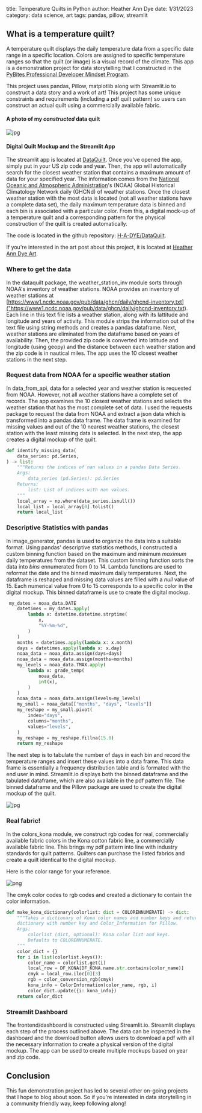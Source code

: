 title: Temperature Quilts in Python
author: Heather Ann Dye
date: 1/31/2023
category: data science, art 
tags: pandas, pillow, streamlit

## What is a temperature quilt? 

A temperature quilt displays the daily temperature data from a specific date range in a specific location. Colors are assigned to specific temperature ranges so that
the quilt (or image) is a visual record of the climate.  This app is a demonstration project for data storytelling that I constructed in the [PyBites Professional Developer Mindset Program](https://pybit.es/). 

This project uses pandas, Pillow, matplotlib along with Streamlit.io to construct a data story and a work of art! 
This project has some unique constraints and requirements (including a pdf quilt pattern) so users can construct an actual quilt using a commercially available fabric.

#### A photo of my *constructed* data quilt
![jpg](/images/data_quilt_files/actualdataquilt.jpg)

#### Digital Quilt Mockup and the Streamlit App

The streamlit app is located at [DataQuilt](https://h-a-dye-dataquilt-streamstreamlit-app-zwncqy.streamlit.app/ ). Once you've opened the app, simply put in your US zip code and year.  Then, the app will automatically search for the closest weather station that contains a maximum amount of data for your specified year.
The information comes from the [National Oceanic and Atmospheric Administration](https://www.noaa.gov/)'s (NOAA) Global Historical Climatology Network daily (GHCNd) of weather stations. Once the closest weather station with the most data is located (not all weather stations have a complete data set), the daily maximum temperature data is binned and each bin is associated with a particular color. From this, a digital mock-up of a temperature quilt and a corresponding pattern for the physical construction of the quilt is created automatically. 

The code is located in the github repository: [H-A-DYE/DataQuilt](https://github.com/H-A-Dye/DataQuilt). 

If you're interested in the art post about this project, it is located at [Heather Ann Dye Art](https://heatheranndye.com).

### Where to get the data
In the dataquilt package, the weather_station_inv module sorts through NOAA's inventory of weather stations. 
NOAA provides an inventory of weather stations at [https://www1.ncdc.noaa.gov/pub/data/ghcn/daily/ghcnd-inventory.txt]("https://www1.ncdc.noaa.gov/pub/data/ghcn/daily/ghcnd-inventory.txt). Each line in this text file lists a weather station, along with its lattitude and longitude and years of activity. 
This module strips the information out of the text file using string methods and creates a pandas dataframe. Next, weather stations are eliminated from the dataframe based on years of availability.  Then, the provided zip code is converted into latitude and longitude (using geopy) and the distance between each weather station and the zip code is in nautical miles.  The app uses the 10 closest weather stations in the next step.

### Request data from NOAA for a specific weather station

In data_from_api, data for a selected year and weather station is requested from NOAA. However,
not all weather stations have a complete set of records. The app examines the 10 closest weather stations and selects the weather station that has the most complete set of data. I used the requests package to request the data from NOAA and extract a json data which is transformed into a pandas data frame. The data frame is examined for missing values and out of the 10 nearest weather stations, the closest station with the least missing data is selected. In the next step, the app creates a digital mockup of the quilt. 

```python
def identify_missing_data(
    data_series: pd.Series,
) -> list:
    """Returns the indices of nan values in a pandas Data Series.
    Args:
        data_series (pd.Series): pd.Series
    Returns:
        list: List of indices with nan values.
    """
    local_array = np.where(data_series.isnull())
    local_list = local_array[0].tolist()
    return local_list

```

### Descriptive Statistics with pandas

In image_generator,
pandas is used to organize the data into a suitable format. Using pandas'  descriptive statistics methods, I constructed a custom binning function based on the maximum and minimum *maximum* daily temperatures from the dataset. This custom binning function sorts the data into *bins* ennumerated from 0 to 14. Lambda functions are used to reformat the date and the binned maximum daily temperatures.  Next, the  dataframe is reshaped and missing data values are filled with a *null* value of 15. Each numerical value from 0 to 15 corresponds to a specific color in the digital mockup. This binned dataframe is use to create the digital mockup. 

```python
 my_dates = noaa_data.DATE
    datetimes = my_dates.apply(
        lambda x: datetime.datetime.strptime(
            x,
            "%Y-%m-%d",
        )
    )
    months = datetimes.apply(lambda x: x.month)
    days = datetimes.apply(lambda x: x.day)
    noaa_data = noaa_data.assign(days=days)
    noaa_data = noaa_data.assign(months=months)
    my_levels = noaa_data.TMAX.apply(
        lambda x: grade_temp(
            noaa_data,
            int(x),
        )
    )
    noaa_data = noaa_data.assign(levels=my_levels)
    my_small = noaa_data[["months", "days", "levels"]]
    my_reshape = my_small.pivot(
        index="days",
        columns="months",
        values="levels",
    )
    my_reshape = my_reshape.fillna(15.0)
    return my_reshape
```

The next step is to tabulate the number of days in each bin and record the temperature ranges and insert these values into a data frame. 
This data frame is essentially a frequency distribution table and is formated with the end user in mind. 
Streamlit.io displays both the binned dataframe and the tabulated dataframe, which are also available in the pdf pattern file. 
The binned dataframe and the Pillow package are used to create the digital  mockup of the quilt. 

![jpg](/images/data_quilt_files/samplequilt.jpg)

### Real fabric! 
In the colors_kona module,
we construct rgb codes for real, commercially available fabric colors in the Kona cotton fabric line, a commercially available fabric line. This brings my pdf pattern into line with industry standards for quilt patterns. Quilters can purchase the listed fabrics and create a quilt identical to the digital mockup. 

Here is the color range for your reference. 

![png](/images/data_quilt_files/ColorRange.PNG)

The cmyk color codes to rgb codes and created a dictionary to contain the color information. 

```python
def make_kona_dictionary(colorlist: dict = COLORENNUMERATE) -> dict:
    """Takes a dictionary of Kona color names and number keys and returns a
    dictionary with number key and Color_Information for Pillow.
    Args:
        colorlist (dict, optional): Kona color list and keys.
        Defaults to COLORENNUMERATE.
    """
    color_dict = {}
    for i in list(colorlist.keys()):
        color_name = colorlist.get(i)
        local_row = DF_KONA[DF_KONA.name.str.contains(color_name)]
        cmyk = local_row.iloc[0][3]
        rgb = color_conversion_rgb(cmyk)
        kona_info = ColorInformation(color_name, rgb, i)
        color_dict.update({i: kona_info})
    return color_dict


```

### Streamlit Dashboard

The frontend/dashboard is constructed using Streamlit.io. Streamlit displays each step of the process outlined above. The data can be inspected in the dashboard and the download button allows users to download a pdf with all the necessary information to create a physical version of the digital mockup. The app can be used to create multiple mockups based on year and zip code.  




## Conclusion 

This fun demonstration project has led to several other on-going projects that I hope to blog about soon. So if you're interested in data storytelling in a community friendly way, keep following along!

